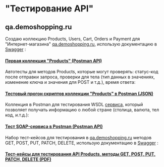 # "Тестирование API"
## qa.demoshopping.ru
Создаю коллекцию Products, Users, Cart, Orders и Payment для "Интернет-магазина" <a href="https://qa.demoshopping.ru/">qa.demoshopping.ru</a>, использую документацию в <a href="https://qa.demoshopping.ru/api-docs/">Swagger</a> : 
#### [Первая коллекция "Products" (Postman API)](https://www.postman.com/nosovertka/workspace/qa-demoshopping-stan-tokarev/collection/40891723-f58958dc-7d08-42f1-a850-9cb0ad5205cf?action=share&creator=40891723&active-environment=40891723-98aef70a-e96a-4a0f-9fa3-aaec06181669)
Автотесты для методов Products, которые могут проверять: статус-код после отправки запроса, проверки для тела (тип данных в значениях, изменение ключа и значения для POST и т.д.), время ответа:
#### [Тестовый прогон скриптов коллекции "Products" в Postman (JSON)](https://github.com/StanTokarev/api/blob/main/Stan%20Tokarev%20Test%20Run%20for%20Scripts%20in%20Products.json)
Коллекция в Postman для тестирования WSDL <a href="http://webservices.oorsprong.org/websamples.countryinfo/CountryInfoService.wso?WSDL">сервиса</a>, который позволяет получать информацию о любой стране (столица, валюта, тел код, и.т.д.):
#### [Тест SOAP-сервиса в Postman (Postman API)](https://www.postman.com/nosovertka/workspace/qa-demoshopping-stan-tokarev/collection/40891723-a3e2e368-599d-4d8b-82db-29d974bb54fc?action=share&creator=40891723&active-environment=40891723-98aef70a-e96a-4a0f-9fa3-aaec06181669)
Набор тест-кейсов для тестирования в <a href="https://qa.demoshopping.ru/">qa.demoshopping.ru</a> методов  GET, POST, PUT, PATCH, DELETE, использую документацию в <a href="https://qa.demoshopping.ru/api-docs/">Swagger</a> : 
#### [Тест-кейсы для тестирования API Products, методы GET, POST, PUT, PATCH, DELETE (PDF)](https://github.com/StanTokarev/api/blob/main/Stan%20Tokarev%20Test%20Cases%20for%20testing%20API%20Products.pdf)
